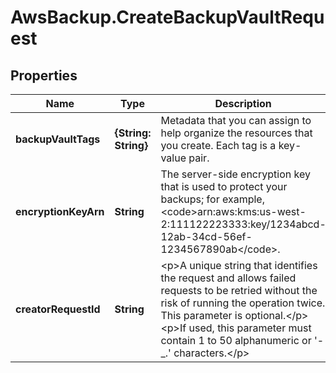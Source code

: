 # AwsBackup.CreateBackupVaultRequest

## Properties

Name | Type | Description | Notes
------------ | ------------- | ------------- | -------------
**backupVaultTags** | **{String: String}** | Metadata that you can assign to help organize the resources that you create. Each tag is a key-value pair. | [optional] 
**encryptionKeyArn** | **String** | The server-side encryption key that is used to protect your backups; for example, &lt;code&gt;arn:aws:kms:us-west-2:111122223333:key/1234abcd-12ab-34cd-56ef-1234567890ab&lt;/code&gt;. | [optional] 
**creatorRequestId** | **String** | &lt;p&gt;A unique string that identifies the request and allows failed requests to be retried without the risk of running the operation twice. This parameter is optional.&lt;/p&gt; &lt;p&gt;If used, this parameter must contain 1 to 50 alphanumeric or &#39;-_.&#39; characters.&lt;/p&gt; | [optional] 


